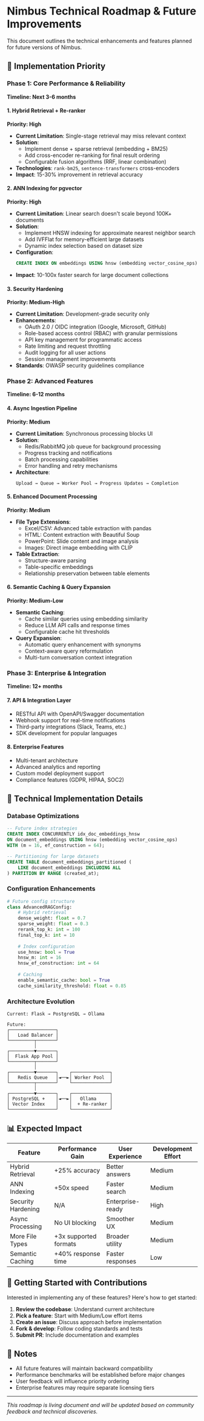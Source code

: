 # Nimbus Technical Roadmap & Future Improvements

This document outlines the technical enhancements and features planned for future versions of Nimbus.

## 🎯 Implementation Priority

### **Phase 1: Core Performance & Reliability**
**Timeline: Next 3-6 months**

#### 1. Hybrid Retrieval + Re-ranker
**Priority: High**
- **Current Limitation**: Single-stage retrieval may miss relevant context
- **Solution**: 
  - Implement dense + sparse retrieval (embedding + BM25)
  - Add cross-encoder re-ranking for final result ordering
  - Configurable fusion algorithms (RRF, linear combination)
- **Technologies**: `rank-bm25`, `sentence-transformers` cross-encoders
- **Impact**: 15-30% improvement in retrieval accuracy

#### 2. ANN Indexing for pgvector
**Priority: High**
- **Current Limitation**: Linear search doesn't scale beyond 100K+ documents
- **Solution**:
  - Implement HNSW indexing for approximate nearest neighbor search
  - Add IVFFlat for memory-efficient large datasets
  - Dynamic index selection based on dataset size
- **Configuration**: 
  ```sql
  CREATE INDEX ON embeddings USING hnsw (embedding vector_cosine_ops);
  ```
- **Impact**: 10-100x faster search for large document collections

#### 3. Security Hardening
**Priority: Medium-High**
- **Current Limitation**: Development-grade security only
- **Enhancements**:
  - OAuth 2.0 / OIDC integration (Google, Microsoft, GitHub)
  - Role-based access control (RBAC) with granular permissions
  - API key management for programmatic access
  - Rate limiting and request throttling
  - Audit logging for all user actions
  - Session management improvements
- **Standards**: OWASP security guidelines compliance

### **Phase 2: Advanced Features**
**Timeline: 6-12 months**

#### 4. Async Ingestion Pipeline
**Priority: Medium**
- **Current Limitation**: Synchronous processing blocks UI
- **Solution**:
  - Redis/RabbitMQ job queue for background processing
  - Progress tracking and notifications
  - Batch processing capabilities
  - Error handling and retry mechanisms
- **Architecture**:
  ```
  Upload → Queue → Worker Pool → Progress Updates → Completion
  ```

#### 5. Enhanced Document Processing
**Priority: Medium**
- **File Type Extensions**:
  - Excel/CSV: Advanced table extraction with pandas
  - HTML: Content extraction with Beautiful Soup
  - PowerPoint: Slide content and image analysis
  - Images: Direct image embedding with CLIP
- **Table Extraction**:
  - Structure-aware parsing
  - Table-specific embeddings
  - Relationship preservation between table elements

#### 6. Semantic Caching & Query Expansion
**Priority: Medium-Low**
- **Semantic Caching**:
  - Cache similar queries using embedding similarity
  - Reduce LLM API calls and response times
  - Configurable cache hit thresholds
- **Query Expansion**:
  - Automatic query enhancement with synonyms
  - Context-aware query reformulation
  - Multi-turn conversation context integration

### **Phase 3: Enterprise & Integration**
**Timeline: 12+ months**

#### 7. API & Integration Layer
- RESTful API with OpenAPI/Swagger documentation
- Webhook support for real-time notifications
- Third-party integrations (Slack, Teams, etc.)
- SDK development for popular languages

#### 8. Enterprise Features
- Multi-tenant architecture
- Advanced analytics and reporting
- Custom model deployment support
- Compliance features (GDPR, HIPAA, SOC2)

## 🔧 Technical Implementation Details

### Database Optimizations
```sql
-- Future index strategies
CREATE INDEX CONCURRENTLY idx_doc_embeddings_hnsw 
ON document_embeddings USING hnsw (embedding vector_cosine_ops)
WITH (m = 16, ef_construction = 64);

-- Partitioning for large datasets
CREATE TABLE document_embeddings_partitioned (
    LIKE document_embeddings INCLUDING ALL
) PARTITION BY RANGE (created_at);
```

### Configuration Enhancements
```python
# Future config structure
class AdvancedRAGConfig:
    # Hybrid retrieval
    dense_weight: float = 0.7
    sparse_weight: float = 0.3
    rerank_top_k: int = 100
    final_top_k: int = 10
    
    # Index configuration
    use_hnsw: bool = True
    hnsw_m: int = 16
    hnsw_ef_construction: int = 64
    
    # Caching
    enable_semantic_cache: bool = True
    cache_similarity_threshold: float = 0.85
```

### Architecture Evolution
```
Current: Flask → PostgreSQL → Ollama

Future: 
┌─────────────────┐
│   Load Balancer │
└─────────┬───────┘
          │
┌─────────▼───────┐
│  Flask App Pool │
└─────────┬───────┘
          │
┌─────────▼───────┐    ┌──────────────┐
│   Redis Queue   │◄──►│ Worker Pool  │
└─────────┬───────┘    └──────────────┘
          │
┌─────────▼───────┐    ┌──────────────┐
│ PostgreSQL +    │◄──►│   Ollama     │
│ Vector Index    │    │  + Re-ranker │
└─────────────────┘    └──────────────┘
```

## 📊 Expected Impact

| Feature | Performance Gain | User Experience | Development Effort |
|---------|------------------|----------------|-------------------|
| Hybrid Retrieval | +25% accuracy | Better answers | Medium |
| ANN Indexing | +50x speed | Faster search | Medium |
| Security Hardening | N/A | Enterprise-ready | High |
| Async Processing | No UI blocking | Smoother UX | Medium |
| More File Types | +3x supported formats | Broader utility | Medium |
| Semantic Caching | +40% response time | Faster responses | Low |

## 🚀 Getting Started with Contributions

Interested in implementing any of these features? Here's how to get started:

1. **Review the codebase**: Understand current architecture
2. **Pick a feature**: Start with Medium/Low effort items
3. **Create an issue**: Discuss approach before implementation
4. **Fork & develop**: Follow coding standards and tests
5. **Submit PR**: Include documentation and examples

## 📝 Notes

- All future features will maintain backward compatibility
- Performance benchmarks will be established before major changes
- User feedback will influence priority ordering
- Enterprise features may require separate licensing tiers

---

*This roadmap is living document and will be updated based on community feedback and technical discoveries.*